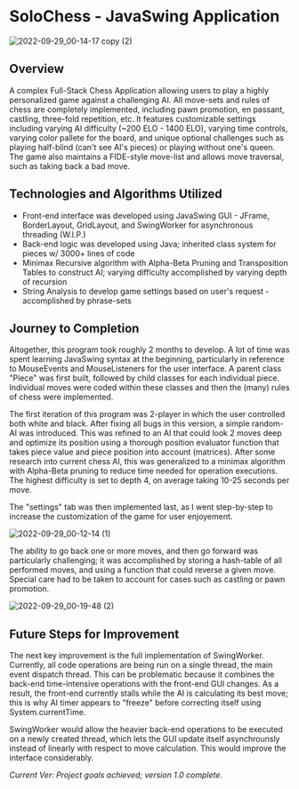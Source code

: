 # SoloChess - JavaSwing Application

![2022-09-29_00-14-17 copy (2)](https://user-images.githubusercontent.com/58804439/192968036-e9de43b8-99b5-404b-9252-eab5118827e6.gif)

## Overview
A complex Full-Stack Chess Application allowing users to play a highly personalized game against a challenging AI. All move-sets and rules of chess are completely implemented, including pawn promotion, en passant, castling, three-fold repetition, etc. It features customizable settings including varying AI difficulty (~200 ELO - 1400 ELO), varying time controls, varying color pallete for the board, and unique optional challenges such as playing half-blind (can't see AI's pieces) or playing without one's queen.
 The game also maintains a FIDE-style move-list and allows move traversal, such as taking back a bad move. 

## Technologies and Algorithms Utilized
* Front-end interface was developed using JavaSwing GUI - JFrame, BorderLayout, GridLayout, and SwingWorker for asynchronous threading (W.I.P.)
* Back-end logic was developed using Java; inherited class system for pieces w/ 3000+ lines of code 
* Minimax Recursive algorithm with Alpha-Beta Pruning and Transposition Tables to construct AI; varying difficulty accomplished by varying depth of recursion 
* String Analysis to develop game settings based on user's request - accomplished by phrase-sets

## Journey to Completion
Altogether, this program took roughly 2 months to develop. A lot of time was spent learning JavaSwing syntax at the beginning, particularly in reference to MouseEvents and MouseListeners for the user interface. A parent class "Piece" was first built, followed by child classes for each individual piece. Individual moves were coded within these classes and then the (many) rules of chess were implemented. 

The first iteration of this program was 2-player in which the user controlled both white and black. After fixing all bugs in this version, a simple random-AI was introduced. This was refined to an AI that could look 2 moves deep and optimize its position using a thorough position evaluator function that takes piece value and piece position into account (matrices). After some research into current chess AI, this was generalized to a minimax algorithm with Alpha-Beta pruning to reduce time needed for operation executions. The highest difficulty is set to depth 4, on average taking 10-25 seconds per move. 



The "settings" tab was then implemented last, as I went step-by-step to increase the customization of the game for user enjoyement. 

![2022-09-29_00-12-14 (1)](https://user-images.githubusercontent.com/58804439/192968881-33d39463-5c26-47bb-a7b3-957bcff08f5d.gif)



The ability to go back one or more moves, and then go forward was particularly challenging; it was accomplished by storing a hash-table of all performed moves, and using a function that could reverse a given move. Special care had to be taken to account for cases such as castling or pawn promotion. 

![2022-09-29_00-19-48 (2)](https://user-images.githubusercontent.com/58804439/192968663-0ff88e0b-c55f-4841-b2f4-a04ffcf30123.gif)


## Future Steps for Improvement
The next key improvement is the full implementation of SwingWorker. Currently, all code operations are being run on a single thread, the main event dispatch thread. This can be problematic because it combines the back-end time-intensive operations with the front-end GUI changes. As a result, the front-end currently stalls while the AI is calculating its best move; this is why AI timer appears to "freeze" before correcting itself using System.currentTime. 

SwingWorker would allow the heavier back-end operations to be executed on a newly created thread, which lets the GUI update itself asynchrounsly instead of linearly with respect to move calculation. This would improve the interface considerably. 

*Current Ver: Project goals achieved; version 1.0 complete.*
